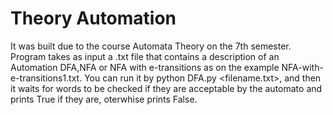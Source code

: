 # Theory Automation 
It was built due to the course Automata Theory on the 7th semester.
Program takes as input a .txt file that contains a description of an Automation DFA,NFA or NFA with e-transitions as on the example NFA-with-e-transitions1.txt. 
You can run it by python DFA.py <filename.txt>, and then it waits for words to be checked if they are acceptable by the automato and prints True if they are, oterwhise prints False.
